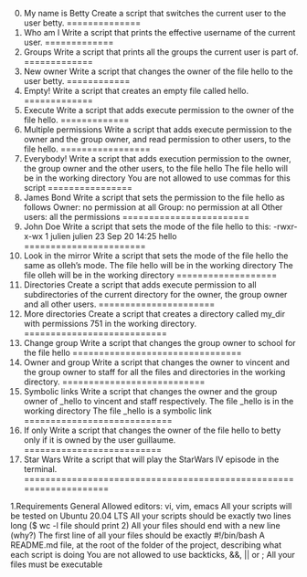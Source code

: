 0. My name is Betty
Create a script that switches the current user to the user betty.
==============
1. Who am I
Write a script that prints the effective username of the current user.
=============
2. Groups
Write a script that prints all the groups the current user is part of.
=============
3. New owner
Write a script that changes the owner of the file hello to the user betty.
============
4. Empty!
Write a script that creates an empty file called hello.
=============
5. Execute
Write a script that adds execute permission to the owner of the file hello.
=============
6. Multiple permissions
Write a script that adds execute permission to the owner and the group owner, and read permission to other users, to the file hello.
=================
7. Everybody!
 Write a script that adds execution permission to the owner, the group owner and the other users, to the file hello
The file hello will be in the working directory
You are not allowed to use commas for this script
================
8. James Bond
Write a script that sets the permission to the file hello as follows
Owner: no permission at all
Group: no permission at all
Other users: all the permissions
========================
9. John Doe
Write a script that sets the mode of the file hello to this:
-rwxr-x-wx 1 julien julien 23 Sep 20 14:25 hello
=======================
10. Look in the mirror
Write a script that sets the mode of the file hello the same as olleh’s mode.
The file hello will be in the working directory
The file olleh will be in the working directory
===================
11. Directories
Create a script that adds execute permission to all subdirectories of the current directory for the owner, the group owner and all other users.
======================
12. More directories
Create a script that creates a directory called my_dir with permissions 751 in the working directory.
===========================
13. Change group
Write a script that changes the group owner to school for the file hello
================================
14. Owner and group
Write a script that changes the owner to vincent and the group owner to staff for all the files and directories in the working directory.
===========================
15. Symbolic links
Write a script that changes the owner and the group owner of _hello to vincent and staff respectively.
The file _hello is in the working directory
The file _hello is a symbolic link
============================
16. If only
Write a script that changes the owner of the file hello to betty only if it is owned by the user guillaume.
==========================
17. Star Wars
Write a script that will play the StarWars IV episode in the terminal.
                                                    ===================================================================

1.Requirements
    General
Allowed editors: vi, vim, emacs
All your scripts will be tested on Ubuntu 20.04 LTS
All your scripts should be exactly two lines long ($ wc -l file should print 2)
All your files should end with a new line (why?)
The first line of all your files should be exactly #!/bin/bash
A README.md file, at the root of the folder of the project, describing what each script is doing
You are not allowed to use backticks, &&, || or ;
All your files must be executable
